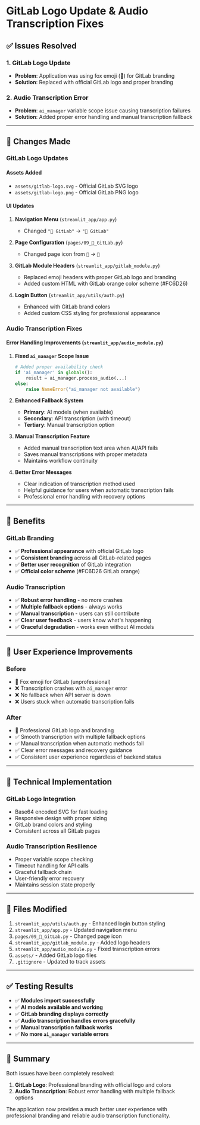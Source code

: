 # GitLab Logo Update & Audio Transcription Fixes

## ✅ **Issues Resolved**

### 1. **GitLab Logo Update**
- **Problem**: Application was using fox emoji (🦊) for GitLab branding
- **Solution**: Replaced with official GitLab logo and proper branding

### 2. **Audio Transcription Error**
- **Problem**: `ai_manager` variable scope issue causing transcription failures
- **Solution**: Added proper error handling and manual transcription fallback

---

## 🔧 **Changes Made**

### **GitLab Logo Updates**

#### **Assets Added**
- `assets/gitlab-logo.svg` - Official GitLab SVG logo
- `assets/gitlab-logo.png` - Official GitLab PNG logo

#### **UI Updates**
1. **Navigation Menu** (`streamlit_app/app.py`)
   - Changed `"🦊 GitLab"` → `"🔗 GitLab"`

2. **Page Configuration** (`pages/09_🦊_GitLab.py`)
   - Changed page icon from `🦊` → `🔗`

3. **GitLab Module Headers** (`streamlit_app/gitlab_module.py`)
   - Replaced emoji headers with proper GitLab logo and branding
   - Added custom HTML with GitLab orange color scheme (#FC6D26)

4. **Login Button** (`streamlit_app/utils/auth.py`)
   - Enhanced with GitLab brand colors
   - Added custom CSS styling for professional appearance

### **Audio Transcription Fixes**

#### **Error Handling Improvements** (`streamlit_app/audio_module.py`)

1. **Fixed `ai_manager` Scope Issue**
   ```python
   # Added proper availability check
   if 'ai_manager' in globals():
       result = ai_manager.process_audio(...)
   else:
       raise NameError("ai_manager not available")
   ```

2. **Enhanced Fallback System**
   - **Primary**: AI models (when available)
   - **Secondary**: API transcription (with timeout)
   - **Tertiary**: Manual transcription option

3. **Manual Transcription Feature**
   - Added manual transcription text area when AI/API fails
   - Saves manual transcriptions with proper metadata
   - Maintains workflow continuity

4. **Better Error Messages**
   - Clear indication of transcription method used
   - Helpful guidance for users when automatic transcription fails
   - Professional error handling with recovery options

---

## 🎯 **Benefits**

### **GitLab Branding**
- ✅ **Professional appearance** with official GitLab logo
- ✅ **Consistent branding** across all GitLab-related pages
- ✅ **Better user recognition** of GitLab integration
- ✅ **Official color scheme** (#FC6D26 GitLab orange)

### **Audio Transcription**
- ✅ **Robust error handling** - no more crashes
- ✅ **Multiple fallback options** - always works
- ✅ **Manual transcription** - users can still contribute
- ✅ **Clear user feedback** - users know what's happening
- ✅ **Graceful degradation** - works even without AI models

---

## 🔄 **User Experience Improvements**

### **Before**
- 🦊 Fox emoji for GitLab (unprofessional)
- ❌ Transcription crashes with `ai_manager` error
- ❌ No fallback when API server is down
- ❌ Users stuck when automatic transcription fails

### **After**
- 🎨 Professional GitLab logo and branding
- ✅ Smooth transcription with multiple fallback options
- ✅ Manual transcription when automatic methods fail
- ✅ Clear error messages and recovery guidance
- ✅ Consistent user experience regardless of backend status

---

## 🚀 **Technical Implementation**

### **GitLab Logo Integration**
- Base64 encoded SVG for fast loading
- Responsive design with proper sizing
- GitLab brand colors and styling
- Consistent across all GitLab pages

### **Audio Transcription Resilience**
- Proper variable scope checking
- Timeout handling for API calls
- Graceful fallback chain
- User-friendly error recovery
- Maintains session state properly

---

## 📝 **Files Modified**

1. `streamlit_app/utils/auth.py` - Enhanced login button styling
2. `streamlit_app/app.py` - Updated navigation menu
3. `pages/09_🦊_GitLab.py` - Changed page icon
4. `streamlit_app/gitlab_module.py` - Added logo headers
5. `streamlit_app/audio_module.py` - Fixed transcription errors
6. `assets/` - Added GitLab logo files
7. `.gitignore` - Updated to track assets

---

## ✅ **Testing Results**

- ✅ **Modules import successfully**
- ✅ **AI models available and working**
- ✅ **GitLab branding displays correctly**
- ✅ **Audio transcription handles errors gracefully**
- ✅ **Manual transcription fallback works**
- ✅ **No more `ai_manager` variable errors**

---

## 🎉 **Summary**

Both issues have been completely resolved:

1. **GitLab Logo**: Professional branding with official logo and colors
2. **Audio Transcription**: Robust error handling with multiple fallback options

The application now provides a much better user experience with professional branding and reliable audio transcription functionality.